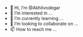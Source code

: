 - 👋 Hi, I’m @Akhilvodegar
- 👀 I’m interested in ...
- 🌱 I’m currently learning ...
- 💞️ I’m looking to collaborate on ...
- 📫 How to reach me ...

<!---
Akhilvodegar/Akhilvodegar is a ✨ special ✨ repository because its `README.md` (this file) appears on your GitHub profile.
You can click the Preview link to take a look at your changes.
--->
